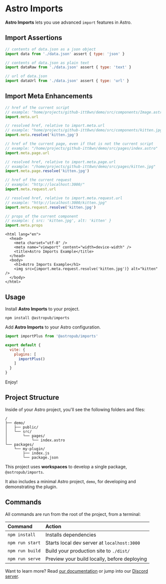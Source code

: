 # Astro Imports

**Astro Imports** lets you use advanced `import` features in Astro.

## Import Assertions

```js
// contents of data.json as a json object
import data from './data.json' assert { type: 'json' }

// contents of data.json as plain text
import dataRaw from './data.json' assert { type: 'text' }

// url of data.json
import dataUrl from './data.json' assert { type: 'url' }
```

## Import Meta Enhancements

```js
// href of the current script
// example: "home/projects/github-itt8wn/demo/src/components/Image.astro"
import.meta.url

// resolved href, relative to import.meta.url
// example: "home/projects/github-itt8wn/demo/src/components/kitten.jpg"
import.meta.resolve('kitten.jpg')

// href of the current page, even if that is not the current script
// example: "/home/projects/github-itt8wn/demo/src/pages/index.astro"
import.meta.page.url

// resolved href, relative to import.meta.page.url
// example: "/home/projects/github-itt8wn/demo/src/pages/kitten.jpg"
import.meta.page.resolve('kitten.jpg')

// href of the current request
// example: "http://localhost:3000/"
import.meta.request.url

// resolved href, relative to import.meta.request.url
// example: "http://localhost:3000/kitten.jpg"
import.meta.request.resolve('kitten.jpg')

// props of the current component
// example: { src: 'kitten.jpg', alt: 'kitten' }
import.meta.props
```

```astro
<html lang="en">
  <head>
    <meta charset="utf-8" />
    <meta name="viewport" content="width=device-width" />
    <title>Astro Imports Example</title>
  </head>
  <body>
    <h1>Astro Imports Example</h1>
    <img src={import.meta.request.resolve('kitten.jpg')} alt="kitten" />
  </body>
</html>
```

## Usage

Install **Astro Imports** to your project.

```shell
npm install @astropub/imports
```

Add **Astro Imports** to your Astro configuration.

```js
import importPlus from '@astropub/imports'

export default {
  vite: {
    plugins: [
      importPlus()
    ]
  }
}
```

Enjoy!

## Project Structure

Inside of your Astro project, you'll see the following folders and files:

```plaintext
/
├── demo/
│   ├── public/
│   └── src/
│       └── pages/
│           └── index.astro
└── packages/
    └── my-plugin/
        ├── index.js
        └── package.json
```

This project uses **workspaces** to develop a single package, `@astropub/imports`.

It also includes a minimal Astro project, `demo`, for developing and demonstrating the plugin.



## Commands

All commands are run from the root of the project, from a terminal:

| Command         | Action                                       |
|:----------------|:---------------------------------------------|
| `npm install`   | Installs dependencies                        |
| `npm run start` | Starts local dev server at `localhost:3000`  |
| `npm run build` | Build your production site to `./dist/`      |
| `npm run serve` | Preview your build locally, before deploying |

Want to learn more?
Read [our documentation][docs-url] or jump into our [Discord server][chat-url].



[chat-url]: https://astro.build/chat
[docs-url]: https://github.com/withastro/astro
[open-img]: https://developer.stackblitz.com/img/open_in_stackblitz.svg
[open-url]: https://stackblitz.com/github/withastro/astro/tree/latest/examples/plugin

